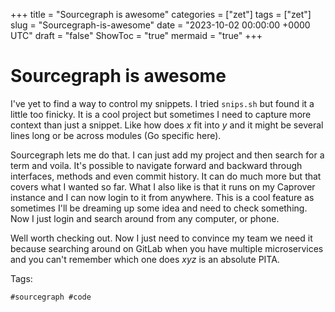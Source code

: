 +++
title = "Sourcegraph is awesome"
categories = ["zet"]
tags = ["zet"]
slug = "Sourcegraph-is-awesome"
date = "2023-10-02 00:00:00 +0000 UTC"
draft = "false"
ShowToc = "true"
mermaid = "true"
+++

# Sourcegraph is awesome

I've yet to find a way to control my snippets. I tried `snips.sh` but found it a little too
finicky. It is a cool project but sometimes I need to capture more context than just a snippet. Like how does *x* fit into *y*
and it might be several lines long or be across modules (Go specific here).

Sourcegraph lets me do that. I can just add my project and then search for a term and voila. It's possible to navigate forward and backward
through interfaces, methods and even commit history. It can do much more but that covers what I wanted so far. What I also like is that it 
runs on my Caprover instance and I can now login to it from anywhere. This is a cool feature as sometimes I'll be dreaming up some idea 
and need to check something. Now I just login and search around from any computer, or phone. 

Well worth checking out. Now I just need to convince my team we need it because searching around on GitLab when you have multiple microservices
and you can't remember which one does *xyz* is an absolute PITA.

Tags:

    #sourcegraph #code
